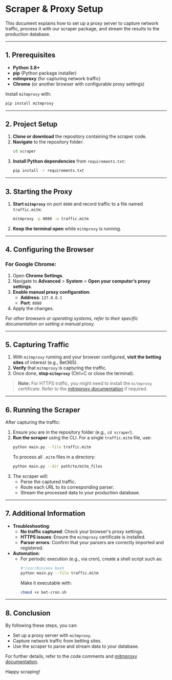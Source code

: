 # Scraper & Proxy Setup

This document explains how to set up a proxy server to capture network traffic, process it with our scraper package, and stream the results to the production database.

---

## 1. Prerequisites

- **Python 3.8+**
- **pip** (Python package installer)
- **mitmproxy** (for capturing network traffic)
- **Chrome** (or another browser with configurable proxy settings)

Install `mitmproxy` with:

```bash
pip install mitmproxy
```

---

## 2. Project Setup

1. **Clone or download** the repository containing the scraper code.
2. **Navigate** to the repository folder:
   ```bash
   cd scraper
   ```
3. **Install Python dependencies** from `requirements.txt`:
   ```bash
   pip install -r requirements.txt
   ```

---

## 3. Starting the Proxy

1. **Start `mitmproxy`** on port `8080` and record traffic to a file named `traffic.mitm`:
   ```bash
   mitmproxy -p 8080 -w traffic.mitm
   ```
2. **Keep the terminal open** while `mitmproxy` is running.

---

## 4. Configuring the Browser

### For Google Chrome:

1. Open **Chrome Settings**.
2. Navigate to **Advanced** > **System** > **Open your computer’s proxy settings**.
3. **Enable manual proxy configuration**:
   - **Address**: `127.0.0.1`
   - **Port**: `8080`
4. Apply the changes.

_For other browsers or operating systems, refer to their specific documentation on setting a manual proxy._

---

## 5. Capturing Traffic

1. With `mitmproxy` running and your browser configured, **visit the betting sites** of interest (e.g., Bet365).
2. **Verify** that `mitmproxy` is capturing the traffic.
3. Once done, **stop `mitmproxy`** (Ctrl+C or close the terminal).

> **Note:** For HTTPS traffic, you might need to install the `mitmproxy` certificate. Refer to the [mitmproxy documentation](https://docs.mitmproxy.org/stable/concepts-certificates/) if required.

---

## 6. Running the Scraper

After capturing the traffic:

1. Ensure you are in the repository folder (e.g., `cd scraper`).
2. **Run the scraper** using the CLI. For a single `traffic.mitm` file, use:
   ```bash
   python main.py --file traffic.mitm
   ```
   To process all `.mitm` files in a directory:
   ```bash
   python main.py --dir path/to/mitm_files
   ```
3. The scraper will:
   - Parse the captured traffic.
   - Route each URL to its corresponding parser.
   - Stream the processed data to your production database.

---

## 7. Additional Information

- **Troubleshooting**:
  - **No traffic captured**: Check your browser's proxy settings.
  - **HTTPS issues**: Ensure the `mitmproxy` certificate is installed.
  - **Parser errors**: Confirm that your parsers are correctly imported and registered.
- **Automation**:
  - For periodic execution (e.g., via cron), create a shell script such as:
    ```bash
    #!/usr/bin/env bash
    python main.py --file traffic.mitm
    ```
    Make it executable with:
    ```bash
    chmod +x bet-cron.sh
    ```

---

## 8. Conclusion

By following these steps, you can:

- Set up a proxy server with `mitmproxy`.
- Capture network traffic from betting sites.
- Use the scraper to parse and stream data to your database.

For further details, refer to the code comments and [mitmproxy documentation](https://docs.mitmproxy.org/).

Happy scraping!

```

```

